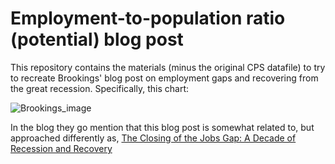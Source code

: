 # Employment-to-population ratio (potential) blog post

This repository contains the materials (minus the original CPS datafile) 
to try to recreate Brookings' blog post on employment gaps and 
recovering from the great recession. Specifically, this chart:

![Brookings_image](https://i2.wp.com/www.brookings.edu/wp-content/uploads/2018/09/ES_THP_08818_JobsGap_Fig2.jpg?fit=1000%2C750px&ssl=1)

In the blog they go mention that this blog post is somewhat related to, 
but approached differently as, [The Closing of the Jobs Gap: A Decade of 
Recession and 
Recovery](www.hamiltonproject.org/papers/the_closing_of_the_jobs_gap_a_decade_of_recession_and_recovery)



